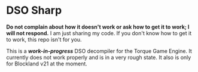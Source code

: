 # DSO Sharp

**Do not complain about how it doesn't work or ask how to get it to work; I will not respond.** I am just sharing my code. If you don't know how to get it to work, this repo isn't for you.

This is a ***work-in-progress*** DSO decompiler for the Torque Game Engine. It currently does not work properly and is in a very rough state. It also is only for Blockland v21 at the moment.
